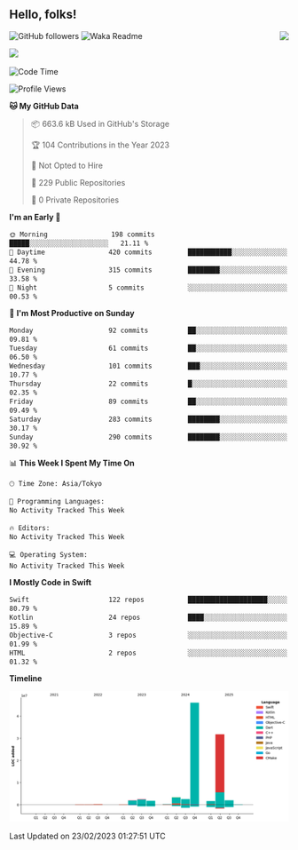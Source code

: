 ## Hello, folks! 

<p>
<img align="right" src="https://media.giphy.com/media/26ufdb3cYKwbRtYVW/giphy.gif" style="max-width:100%;" height="150px">
 
![GitHub followers](https://img.shields.io/github/followers/YamamotoDesu?label=Follow&style=social)
![Waka Readme](https://github.com/YamamotoDesu/YamamotoDesu/workflows/Waka%20Readme/badge.svg)

![](https://github-profile-summary-cards.vercel.app/api/cards/profile-details?username=YamamotoDesu&theme=vue)

<!--START_SECTION:waka-->
![Code Time](http://img.shields.io/badge/Code%20Time-207%20hrs%2025%20mins-blue)

![Profile Views](http://img.shields.io/badge/Profile%20Views-3-blue)

**🐱 My GitHub Data** 

> 📦 663.6 kB Used in GitHub's Storage 
 > 
> 🏆 104 Contributions in the Year 2023
 > 
> 🚫 Not Opted to Hire
 > 
> 📜 229 Public Repositories 
 > 
> 🔑 0 Private Repositories 
 > 
**I'm an Early 🐤** 

```text
🌞 Morning                198 commits         █████░░░░░░░░░░░░░░░░░░░░   21.11 % 
🌆 Daytime                420 commits         ███████████░░░░░░░░░░░░░░   44.78 % 
🌃 Evening                315 commits         ████████░░░░░░░░░░░░░░░░░   33.58 % 
🌙 Night                  5 commits           ░░░░░░░░░░░░░░░░░░░░░░░░░   00.53 % 
```
📅 **I'm Most Productive on Sunday** 

```text
Monday                   92 commits          ██░░░░░░░░░░░░░░░░░░░░░░░   09.81 % 
Tuesday                  61 commits          ██░░░░░░░░░░░░░░░░░░░░░░░   06.50 % 
Wednesday                101 commits         ███░░░░░░░░░░░░░░░░░░░░░░   10.77 % 
Thursday                 22 commits          █░░░░░░░░░░░░░░░░░░░░░░░░   02.35 % 
Friday                   89 commits          ██░░░░░░░░░░░░░░░░░░░░░░░   09.49 % 
Saturday                 283 commits         ████████░░░░░░░░░░░░░░░░░   30.17 % 
Sunday                   290 commits         ████████░░░░░░░░░░░░░░░░░   30.92 % 
```


📊 **This Week I Spent My Time On** 

```text
🕑︎ Time Zone: Asia/Tokyo

💬 Programming Languages: 
No Activity Tracked This Week

🔥 Editors: 
No Activity Tracked This Week

💻 Operating System: 
No Activity Tracked This Week
```

**I Mostly Code in Swift** 

```text
Swift                    122 repos           ████████████████████░░░░░   80.79 % 
Kotlin                   24 repos            ████░░░░░░░░░░░░░░░░░░░░░   15.89 % 
Objective-C              3 repos             ░░░░░░░░░░░░░░░░░░░░░░░░░   01.99 % 
HTML                     2 repos             ░░░░░░░░░░░░░░░░░░░░░░░░░   01.32 % 
```



**Timeline**

![Lines of Code chart](https://raw.githubusercontent.com/YamamotoDesu/YamamotoDesu/main/assets/bar_graph.png)


 Last Updated on 23/02/2023 01:27:51 UTC
<!--END_SECTION:waka-->


